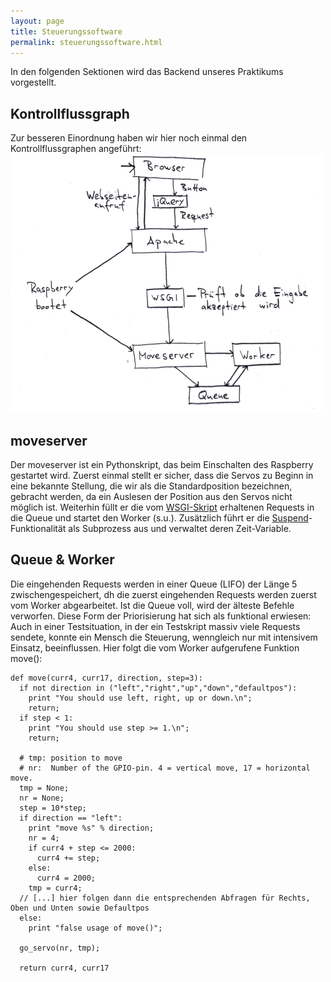 ```yaml
---
layout: page
title: Steuerungssoftware
permalink: steuerungssoftware.html
---
```


In den folgenden Sektionen wird das Backend unseres Praktikums vorgestellt.

## Kontrollflussgraph
Zur besseren Einordnung haben wir hier noch einmal den Kontrollflussgraphen angeführt:
[![Kontrollflussdiagramm](img/kontrollflussdiagramm500px.png "Kontrollflussdiagramm")](img/kontrollflussdiagramm.png)

## moveserver
Der moveserver ist ein Pythonskript, das beim Einschalten des Raspberry gestartet wird. Zuerst einmal stellt er sicher, dass die Servos zu Beginn in eine bekannte Stellung, die wir als die Standardposition bezeichnen, gebracht werden, da ein Auslesen der Position aus den Servos nicht möglich ist. Weiterhin füllt er die vom [WSGI-Skript](webserver.html#apache) erhaltenen Requests in die Queue und startet den Worker (s.u.). Zusätzlich führt er die [Suspend](erweiterungen.html#standby-suspend)-Funktionalität als Subprozess aus und verwaltet deren Zeit-Variable.


## Queue & Worker
Die eingehenden Requests werden in einer Queue (LIFO) der Länge 5 zwischengespeichert, dh die zuerst eingehenden Requests werden zuerst vom Worker abgearbeitet. Ist die Queue voll, wird der älteste Befehle verworfen.
Diese Form der Priorisierung hat sich als funktional erwiesen:
Auch in einer Testsituation, in der ein Testskript massiv viele Requests sendete, konnte ein Mensch die Steuerung, wenngleich nur mit intensivem Einsatz, beeinflussen.
Hier folgt die vom Worker aufgerufene Funktion move():

~~~
def move(curr4, curr17, direction, step=3):
  if not direction in ("left","right","up","down","defaultpos"):
    print "You should use left, right, up or down.\n";
    return;
  if step < 1:
    print "You should use step >= 1.\n";
    return;

  # tmp: position to move
  # nr:  Number of the GPIO-pin. 4 = vertical move, 17 = horizontal move.
  tmp = None;
  nr = None;
  step = 10*step;
  if direction == "left":
    print "move %s" % direction;
    nr = 4;
    if curr4 + step <= 2000:
      curr4 += step;
    else:
      curr4 = 2000;
    tmp = curr4;
  // [...] hier folgen dann die entsprechenden Abfragen für Rechts, Oben und Unten sowie Defaultpos
  else:
    print "false usage of move()";

  go_servo(nr, tmp);

  return curr4, curr17
~~~
